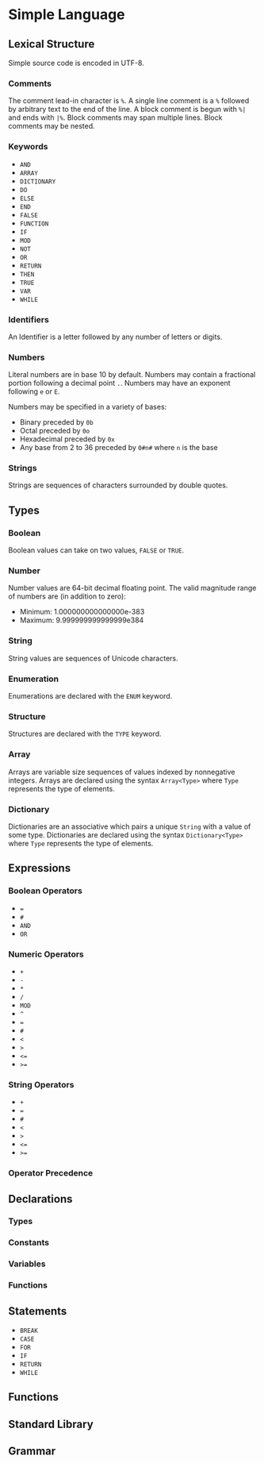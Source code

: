 # Simple Language

## Lexical Structure

Simple source code is encoded in UTF-8.

### Comments

The comment lead-in character is `%`.
A single line comment is a `%` followed by arbitrary text to the end of the line.
A block comment is begun with `%|` and ends with `|%`.
Block comments may span multiple lines.
Block comments may be nested.

### Keywords

* `AND`
* `ARRAY`
* `DICTIONARY`
* `DO`
* `ELSE`
* `END`
* `FALSE`
* `FUNCTION`
* `IF`
* `MOD`
* `NOT`
* `OR`
* `RETURN`
* `THEN`
* `TRUE`
* `VAR`
* `WHILE`

### Identifiers

An Identifier is a letter followed by any number of letters or digits.

### Numbers

Literal numbers are in base 10 by default.
Numbers may contain a fractional portion following a decimal point `.`.
Numbers may have an exponent following `e` or `E`.

Numbers may be specified in a variety of bases:

* Binary preceded by `0b`
* Octal preceded by `0o`
* Hexadecimal preceded by `0x`
* Any base from 2 to 36 preceded by `0#n#` where `n` is the base

### Strings

Strings are sequences of characters surrounded by double quotes.

## Types

### Boolean

Boolean values can take on two values, `FALSE` or `TRUE`.

### Number

Number values are 64-bit decimal floating point.
The valid magnitude range of numbers are (in addition to zero):

* Minimum: 1.000000000000000e-383
* Maximum: 9.999999999999999e384

### String

String values are sequences of Unicode characters.

### Enumeration

Enumerations are declared with the `ENUM` keyword.

### Structure

Structures are declared with the `TYPE` keyword.

### Array

Arrays are variable size sequences of values indexed by nonnegative integers.
Arrays are declared using the syntax `Array<Type>` where `Type` represents the type of elements.

### Dictionary

Dictionaries are an associative which pairs a unique `String` with a value of some type.
Dictionaries are declared using the syntax `Dictionary<Type>` where `Type` represents the type of elements.

## Expressions

### Boolean Operators

* `=`
* `#`
* `AND`
* `OR`

### Numeric Operators

* `+`
* `-`
* `*`
* `/`
* `MOD`
* `^`
* `=`
* `#`
* `<`
* `>`
* `<=`
* `>=`

### String Operators

* `+`
* `=`
* `#`
* `<`
* `>`
* `<=`
* `>=`

### Operator Precedence

## Declarations

### Types

### Constants

### Variables

### Functions

## Statements

* `BREAK`
* `CASE`
* `FOR`
* `IF`
* `RETURN`
* `WHILE`

## Functions

## Standard Library

## Grammar
